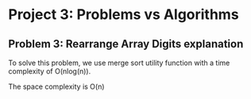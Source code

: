 # Project 3: Problems vs Algorithms

## Problem 3: Rearrange Array Digits explanation 

To solve this problem, we use merge sort utility function with a time complexity of O(nlog(n)).

The space complexity is O(n)
